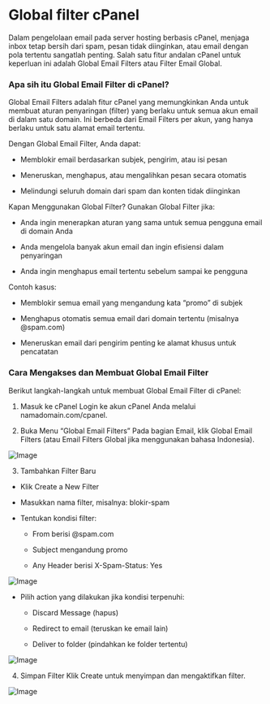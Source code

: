 # Global filter cPanel

Dalam pengelolaan email pada server hosting berbasis cPanel, menjaga inbox tetap bersih dari spam, pesan tidak diinginkan, atau email dengan pola tertentu sangatlah penting. Salah satu fitur andalan cPanel untuk keperluan ini adalah Global Email Filters atau Filter Email Global.

### Apa sih itu Global Email Filter di cPanel?
Global Email Filters adalah fitur cPanel yang memungkinkan Anda untuk membuat aturan penyaringan (filter) yang berlaku untuk semua akun email di dalam satu domain. Ini berbeda dari Email Filters per akun, yang hanya berlaku untuk satu alamat email tertentu.

Dengan Global Email Filter, Anda dapat:

- Memblokir email berdasarkan subjek, pengirim, atau isi pesan

- Meneruskan, menghapus, atau mengalihkan pesan secara otomatis

- Melindungi seluruh domain dari spam dan konten tidak diinginkan

Kapan Menggunakan Global Filter?
Gunakan Global Filter jika:

- Anda ingin menerapkan aturan yang sama untuk semua pengguna email di domain Anda

- Anda mengelola banyak akun email dan ingin efisiensi dalam penyaringan

- Anda ingin menghapus email tertentu sebelum sampai ke pengguna

Contoh kasus:

- Memblokir semua email yang mengandung kata “promo” di subjek

- Menghapus otomatis semua email dari domain tertentu (misalnya @spam.com)

- Meneruskan email dari pengirim penting ke alamat khusus untuk pencatatan

### Cara Mengakses dan Membuat Global Email Filter
Berikut langkah-langkah untuk membuat Global Email Filter di cPanel:

1. Masuk ke cPanel
Login ke akun cPanel Anda melalui namadomain.com/cpanel.

2. Buka Menu “Global Email Filters”
Pada bagian Email, klik Global Email Filters (atau Email Filters Global jika menggunakan bahasa Indonesia).

![Image](https://cdn.peceldev.my.id/images/1750171885237-d9agab.webp)

3. Tambahkan Filter Baru
- Klik Create a New Filter

- Masukkan nama filter, misalnya: blokir-spam

- Tentukan kondisi filter:

    - From berisi @spam.com

    - Subject mengandung promo

    - Any Header berisi X-Spam-Status: Yes

![Image](https://cdn.peceldev.my.id/images/1750249420958-4x76p.webp)

- Pilih action yang dilakukan jika kondisi terpenuhi:

    - Discard Message (hapus)

    - Redirect to email (teruskan ke email lain)

    - Deliver to folder (pindahkan ke folder tertentu)

![Image](https://cdn.peceldev.my.id/images/1750249693173-jp3u38.webp)

4. Simpan Filter
Klik Create untuk menyimpan dan mengaktifkan filter.

![Image](https://cdn.peceldev.my.id/images/1750250175638-lgo8j.webp)     